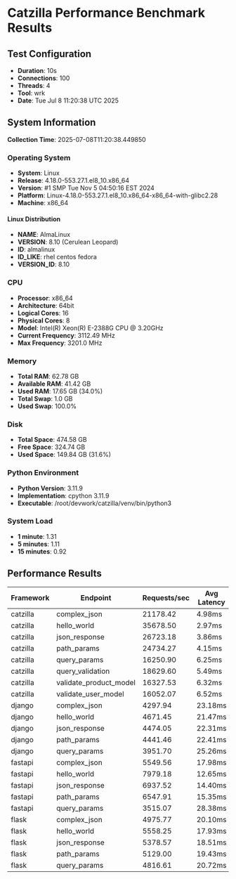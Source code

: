 # Catzilla Performance Benchmark Results

## Test Configuration
- **Duration**: 10s
- **Connections**: 100
- **Threads**: 4
- **Tool**: wrk
- **Date**: Tue Jul  8 11:20:38 UTC 2025

## System Information

**Collection Time**: 2025-07-08T11:20:38.449850

### Operating System
- **System**: Linux
- **Release**: 4.18.0-553.27.1.el8_10.x86_64
- **Version**: #1 SMP Tue Nov 5 04:50:16 EST 2024
- **Platform**: Linux-4.18.0-553.27.1.el8_10.x86_64-x86_64-with-glibc2.28
- **Machine**: x86_64

#### Linux Distribution
- **NAME**: AlmaLinux
- **VERSION**: 8.10 (Cerulean Leopard)
- **ID**: almalinux
- **ID_LIKE**: rhel centos fedora
- **VERSION_ID**: 8.10

### CPU
- **Processor**: x86_64
- **Architecture**: 64bit
- **Logical Cores**: 16
- **Physical Cores**: 8
- **Model**: Intel(R) Xeon(R) E-2388G CPU @ 3.20GHz
- **Current Frequency**: 3112.49 MHz
- **Max Frequency**: 3201.0 MHz

### Memory
- **Total RAM**: 62.78 GB
- **Available RAM**: 41.42 GB
- **Used RAM**: 17.65 GB (34.0%)
- **Total Swap**: 1.0 GB
- **Used Swap**: 100.0%

### Disk
- **Total Space**: 474.58 GB
- **Free Space**: 324.74 GB
- **Used Space**: 149.84 GB (31.6%)

### Python Environment
- **Python Version**: 3.11.9
- **Implementation**: cpython 3.11.9
- **Executable**: /root/devwork/catzilla/venv/bin/python3

### System Load
- **1 minute**: 1.31
- **5 minutes**: 1.11
- **15 minutes**: 0.92
## Performance Results

| Framework | Endpoint | Requests/sec | Avg Latency | 99% Latency |
|-----------|----------|--------------|-------------|-------------|
| catzilla | complex_json | 21178.42 | 4.98ms | 19.25ms |
| catzilla | hello_world | 35678.50 | 2.97ms | 13.88ms |
| catzilla | json_response | 26723.18 | 3.86ms | 3.86ms |
| catzilla | path_params | 24734.27 | 4.15ms | 12.68ms |
| catzilla | query_params | 16250.90 | 6.25ms | 16.73ms |
| catzilla | query_validation | 18629.60 | 5.49ms | 16.84ms |
| catzilla | validate_product_model | 16327.53 | 6.32ms | 16.98ms |
| catzilla | validate_user_model | 16052.07 | 6.52ms | 22.76ms |
| django | complex_json | 4297.94 | 23.18ms | 40.55ms |
| django | hello_world | 4671.45 | 21.47ms | 40.02ms |
| django | json_response | 4474.05 | 22.31ms | 40.03ms |
| django | path_params | 4441.46 | 22.41ms | 40.17ms |
| django | query_params | 3951.70 | 25.26ms | 42.60ms |
| fastapi | complex_json | 5549.56 | 17.98ms | 35.35ms |
| fastapi | hello_world | 7979.18 | 12.65ms | 29.55ms |
| fastapi | json_response | 6937.52 | 14.40ms | 31.78ms |
| fastapi | path_params | 6547.91 | 15.35ms | 32.46ms |
| fastapi | query_params | 3515.07 | 28.38ms | 45.31ms |
| flask | complex_json | 4975.77 | 20.10ms | 37.34ms |
| flask | hello_world | 5558.25 | 17.93ms | 35.12ms |
| flask | json_response | 5378.57 | 18.51ms | 36.09ms |
| flask | path_params | 5129.00 | 19.43ms | 36.19ms |
| flask | query_params | 4816.61 | 20.72ms | 38.16ms |

